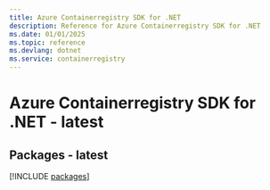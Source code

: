```yaml
---
title: Azure Containerregistry SDK for .NET
description: Reference for Azure Containerregistry SDK for .NET
ms.date: 01/01/2025
ms.topic: reference
ms.devlang: dotnet
ms.service: containerregistry
---
```

# Azure Containerregistry SDK for .NET - latest
## Packages - latest
[!INCLUDE [packages](containerregistry-index.md)]